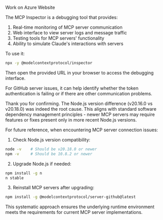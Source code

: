 Work on Azure Website 



The MCP Inspector is a debugging tool that provides:

1. Real-time monitoring of MCP server communication
2. Web interface to view server logs and message traffic
3. Testing tools for MCP servers' functionality
4. Ability to simulate Claude's interactions with servers

To use it:
```bash
npx -y @modelcontextprotocol/inspector
```
Then open the provided URL in your browser to access the debugging interface.

For GitHub server issues, it can help identify whether the token authentication is failing or if there are other communication problems.

Thank you for confirming. The Node.js version difference (v20.16.0 vs v20.18.0) was indeed the root cause. This aligns with standard software dependency management principles - newer MCP servers may require features or fixes present only in more recent Node.js versions.

For future reference, when encountering MCP server connection issues:

1. Check Node.js version compatibility:
```bash
node -v    # Should be v20.18.0 or newer
npm -v     # Should be 10.8.2 or newer
```

2. Upgrade Node.js if needed:
```bash
npm install -g n
n stable
```

3. Reinstall MCP servers after upgrading:
```bash
npm install -g @modelcontextprotocol/server-github@latest
```

This systematic approach ensures the underlying runtime environment meets the requirements for current MCP server implementations.